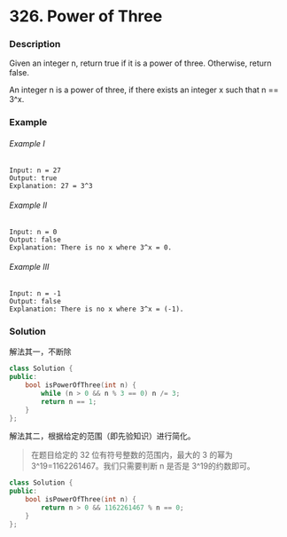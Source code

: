 # 326. Power of Three

### Description

Given an integer n, return true if it is a power of three. Otherwise, return false.

An integer n is a power of three, if there exists an integer x such that n == 3^x.

### Example 

###### Example I

```
Input: n = 27
Output: true
Explanation: 27 = 3^3
```

###### Example II

```
Input: n = 0
Output: false
Explanation: There is no x where 3^x = 0.
```

###### Example III

```
Input: n = -1
Output: false
Explanation: There is no x where 3^x = (-1).
```

### Solution

解法其一，不断除

```c++
class Solution {
public:
    bool isPowerOfThree(int n) {
        while (n > 0 && n % 3 == 0) n /= 3;
        return n == 1;
    }
};
```

解法其二，根据给定的范围（即先验知识）进行简化。

> 在题目给定的 32 位有符号整数的范围内，最大的 3 的幂为 3^19=1162261467。我们只需要判断 n 是否是 3^19的约数即可。

```c++
class Solution {
public:
    bool isPowerOfThree(int n) {
        return n > 0 && 1162261467 % n == 0;
    }
};
```
